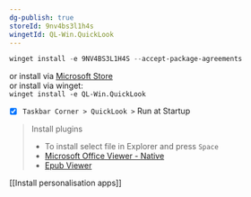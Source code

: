 ```yaml
---
dg-publish: true
storeId: 9nv4bs3l1h4s
wingetId: QL-Win.QuickLook
---
```



```powershell
winget install -e 9NV4BS3L1H4S --accept-package-agreements
```
or install via [Microsoft Store](https://microsoft.com/store/apps/9nv4bs3l1h4s)  
or install via winget:  
`winget install -e QL-Win.QuickLook`

- [x] `Taskbar Corner > QuickLook >` Run at Startup
> Install plugins
> - To install select file in Explorer and press `Space`
> - [Microsoft Office Viewer - Native](https://github.com/QL-Win/QuickLook.Plugin.OfficeViewer-Native/releases/latest/download/QuickLook.Plugin.OfficeViewer.qlplugin)
> - [Epub Viewer](https://github.com/QL-Win/QuickLook.Plugin.EpubViewer/releases/latest/download/QuickLook.Plugin.EpubViewer.qlplugin)



[[Install personalisation apps]]